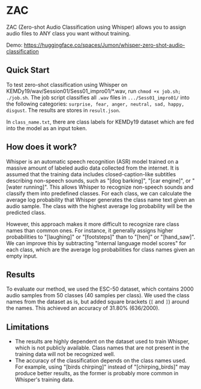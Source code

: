 # ZAC
ZAC (Zero-shot Audio Classification using Whisper) allows you to assign audio files to ANY class you want without training.

Demo: https://huggingface.co/spaces/Jumon/whisper-zero-shot-audio-classification

## Quick Start
To test zero-shot classification using Whisper on KEMDy19/wav/Session01/Sess01_impro01/*.wav, run `chmod +x job.sh; ./job.sh`.
The job script classifies all `.wav` files in `.../Sess01_impro01/` into the following categories: `surprise, fear, anger, neutral, sad, happy, disgust`. The results are stores in `result.json`.

In `class_name.txt`, there are class labels for KEMDy19 dataset which are fed into the model as an input token.


## How does it work?
Whisper is an automatic speech recognition (ASR) model trained on a massive amount of labeled audio data collected from the internet.
It is assumed that the training data includes closed-caption-like subtitles describing non-speech sounds, such as "[dog barking]", "[car engine]", or "[water running]".
This allows Whisper to recognize non-speech sounds and classify them into predefined classes.
For each class, we can calculate the average log probability that Whisper generates the class name text given an audio sample.
The class with the highest average log probability will be the predicted class.

However, this approach makes it more difficult to recognize rare class names than common ones.
For instance, it generally assigns higher probabilities to "[laughing]" or "[footsteps]" than to "[hen]" or "[hand_saw]".
We can improve this by subtracting "internal language model scores" for each class, which are the average log probabilities for class names given an empty input.

## Results
To evaluate our method, we used the ESC-50 dataset, which contains 2000 audio samples from 50 classes (40 samples per class).
We used the class names from the dataset as is, but added square brackets (`[` and `]`) around the names.
This achieved an accuracy of 31.80% (636/2000).

## Limitations
- The results are highly dependent on the dataset used to train Whisper, which is not publicly available. Class names that are not present in the training data will not be recognized well.
- The accuracy of the classification depends on the class names used. For example, using "[birds chirping]" instead of "[chirping_birds]" may produce better results, as the former is probably more common in Whisper's training data.
